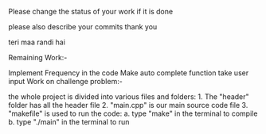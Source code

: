 Please change the status of your work if it is done

please also describe your commits thank you

teri maa randi hai

Remaining Work:-

Implement Frequency in the code
Make auto complete function take user input
Work on challenge problem:- 


the whole project is divided into various files and folders:
    1. The "header" folder has all the header file
    2. "main.cpp" is our main source code file
    3. "makefile" is used to run the code:
        a. type "make" in the terminal to compile
        b. type "./main" in the terminal to run
